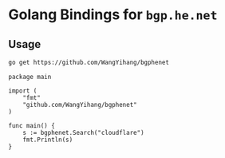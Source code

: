 # Golang Bindings for `bgp.he.net`

## Usage

```bash
go get https://github.com/WangYihang/bgphenet
```

```golang
package main

import (
    "fmt"
    "github.com/WangYihang/bgphenet"
)

func main() {
    s := bgphenet.Search("cloudflare")
    fmt.Println(s)
}
```